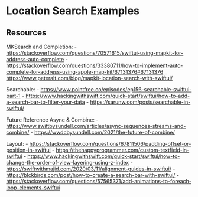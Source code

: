 #  Location Search Examples


## Resources

MKSearch and Completion:
    - https://stackoverflow.com/questions/70571615/swiftui-using-mapkit-for-address-auto-complete
    - https://stackoverflow.com/questions/33380711/how-to-implement-auto-complete-for-address-using-apple-map-kit/67131376#67131376
    _ https://www.peteralt.com/blog/mapkit-location-search-with-swiftui/

Searchable:
    - https://www.pointfree.co/episodes/ep156-searchable-swiftui-part-1
    - https://www.hackingwithswift.com/quick-start/swiftui/how-to-add-a-search-bar-to-filter-your-data
    - https://sarunw.com/posts/searchable-in-swiftui/
    
Future Reference Async & Combine:
    - https://www.swiftbysundell.com/articles/async-sequences-streams-and-combine/
    - https://wwdcbysundell.com/2021/the-future-of-combine/
    
Layout: 
    - https://stackoverflow.com/questions/67811506/padding-offset-or-position-in-swiftui
    - https://thehappyprogrammer.com/custom-textfield-in-swiftui
    - https://www.hackingwithswift.com/quick-start/swiftui/how-to-change-the-order-of-view-layering-using-z-index
    - https://swiftwithmajid.com/2020/03/11/alignment-guides-in-swiftui/
    - https://blckbirds.com/post/how-to-create-a-search-bar-with-swiftui/
    - https://stackoverflow.com/questions/57565371/add-animations-to-foreach-loop-elements-swiftui


